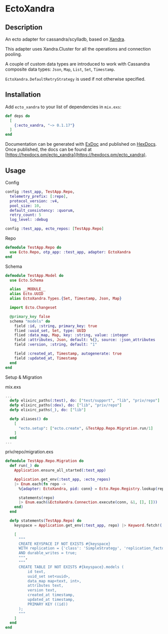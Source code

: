 # EctoXandra

## Description
An ecto adapter for cassandra/scylladb, based on [Xandra](https://github.com/lexhide/xandra). 

This adapter uses Xandra.Cluster for all the operations and connection pooling.

A couple of custom data types are introduced to work with Cassandra composite data types: `Json`, `Map`, `List`, `Set`, `Timestamp`.

`EctoXandra.DefaultRetryStrategy` is used if not otherwise specified.

## Installation

Add `ecto_xandra` to your list of dependencies in `mix.exs`:

```elixir
def deps do
  [
    {:ecto_xandra, "~> 0.1.17"}
  ]
end
```

Documentation can be generated with [ExDoc](https://github.com/elixir-lang/ex_doc)
and published on [HexDocs](https://hexdocs.pm). Once published, the docs can
be found at [https://hexdocs.pm/ecto_xandra](https://hexdocs.pm/ecto_xandra).

## Usage
Config

```elixir
config :test_app, TestApp.Repo,
  telemetry_prefix: [:repo],
  protocol_version: :v4,
  pool_size: 10,
  default_consistency: :quorum,
  retry_count: 5
  log_level: :debug

config :test_app, ecto_repos: [TestApp.Repo]

```

Repo

```elixir
defmodule TestApp.Repo do
  use Ecto.Repo, otp_app: :test_app, adapter: EctoXandra
end
```

Schema
```elixir
defmodule TestApp.Model do
  use Ecto.Schema

  alias __MODULE__
  alias Ecto.UUID
  alias EctoXandra.Types.{Set, Timestamp, Json, Map}

  import Ecto.Changeset

  @primary_key false
  schema "models" do
    field :id, :string, primary_key: true
    flied :uuid_set, Set, type: UUID
    flied :data_map, Map, key: :string, value: :integer
    field :attributes, Json, default: %{}, source: :json_attributes
    field :version, :string, default: "1"

    field :created_at, Timestamp, autogenerate: true
    field :updated_at, Timestamp
  end
end
```

Setup & Migration

mix.exs

```elixir
...
  defp elixirc_paths(:test), do: ["test/support", "lib", "priv/repo"]
  defp elixirc_paths(:dev), do: ["lib", "priv/repo"]
  defp elixirc_paths(_), do: ["lib"]

  defp aliases() do
    [
      "ecto.setup": ["ecto.create", &TestApp.Repo.Migration.run/1]
    ]
  end
...
```

priv/repo/migration.exs

```elixir
defmodule TestApp.Repo.Migration do
  def run(_) do
    Application.ensure_all_started(:test_app)

    Application.get_env(:test_app, :ecto_repos)
    |> Enum.each(fn repo ->
      %{adapter: EctoXandra, pid: conn} = Ecto.Repo.Registry.lookup(repo)

      statements(repo)
      |> Enum.each(&EctoXandra.Connection.execute(conn, &1, [], []))
    end)
  end

  defp statements(TestApp.Repo) do
    keyspace = Application.get_env(:test_app, repo) |> Keyword.fetch!(:keyspace)

    [
      """
      CREATE KEYSPACE IF NOT EXISTS #{keyspace}
      WITH replication = {'class': 'SimpleStrategy', 'replication_factor': '1'}
      AND durable_writes = true;
      """,
      """
      CREATE TABLE IF NOT EXISTS #{keyspace}.models (
          id text,
          uuid_set set<uuid>,
          data_map map<text, int>,
          attributes text,
          version text,
          created_at timestamp,
          updated_at timestamp,
          PRIMARY KEY ((id))
      );
      """
    ]
  end
end

```

